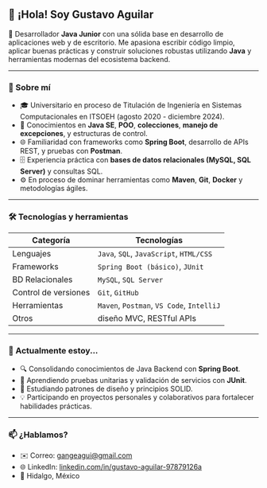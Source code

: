 ## 👋 ¡Hola! Soy Gustavo Aguilar

📌 Desarrollador **Java Junior** con una sólida base en desarrollo de aplicaciones web y de escritorio. Me apasiona escribir código limpio, aplicar buenas prácticas y construir soluciones robustas utilizando **Java** y herramientas modernas del ecosistema backend.

---

### 🧠 Sobre mí

- 🎓 Universitario en proceso de Titulación de Ingeniería en Sistemas Computacionales en ITSOEH (agosto 2020 - diciembre 2024).
- 🧰 Conocimientos en **Java SE**, **POO**, **colecciones**, **manejo de excepciones**, y estructuras de control.
- 🌐 Familiaridad con frameworks como **Spring Boot**, desarrollo de APIs REST, y pruebas con **Postman**.
- 🗄️ Experiencia práctica con **bases de datos relacionales (MySQL, SQL Server)** y consultas SQL.
- ⚙️ En proceso de dominar herramientas como **Maven**, **Git**, **Docker** y metodologías ágiles.

---

### 🛠️ Tecnologías y herramientas

| Categoría         | Tecnologías                              |
|------------------|-------------------------------------------|
| Lenguajes         | `Java`, `SQL`, `JavaScript`, `HTML/CSS`  |
| Frameworks        | `Spring Boot (básico)`, `JUnit`          |
| BD Relacionales   | `MySQL`, `SQL Server`                    |
| Control de versiones | `Git`, `GitHub`                       |
| Herramientas      | `Maven`, `Postman`, `VS Code`, `IntelliJ`|
| Otros             | diseño MVC, RESTful APIs                 |

---

### 🚀 Actualmente estoy...

- 🔍 Consolidando conocimientos de Java Backend con **Spring Boot**.
- 🧪 Aprendiendo pruebas unitarias y validación de servicios con **JUnit**.
- 📘 Estudiando patrones de diseño y principios SOLID.
- 💡 Participando en proyectos personales y colaborativos para fortalecer habilidades prácticas.

---

### 📫 ¿Hablamos?

- ✉️ Correo: [gangeagui@gmail.com](mailto:gangeagui@gmail.com)  
- 🌐 LinkedIn: [linkedin.com/in/gustavo-aguilar-97879126a](https://www.linkedin.com/in/gustavo-aguilar-97879126a/)  
- 📍 Hidalgo, México  
